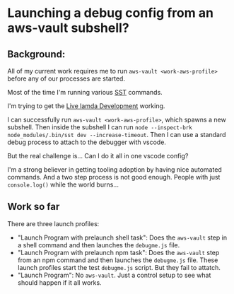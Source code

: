 # Launching a debug config from an aws-vault subshell?

## Background:
All of my current work requires me to run `aws-vault <work-aws-profile>` before any of our processes are started.

Most of the time I'm running various [SST](https://docs.sst.dev) commands.

I'm trying to get the [Live lamda Development](https://docs.sst.dev/live-lambda-development) working.

I can successfully run `aws-vault <work-aws-profile>`, which spawns a new subshell. Then inside the subshell I can run `node --inspect-brk node_modules/.bin/sst dev --increase-timeout`. Then I can use a standard debug process to attach to the debugger with vscode. 

But the real challenge is... Can I do it all in one vscode config? 

I'm a strong believer in getting tooling adoption by having nice automated commands. And a two step process is not good enough. People with just `console.log()` while the world burns...

## Work so far

There are three launch profiles:
* "Launch Program with prelaunch shell task": Does the `aws-vault` step in a shell command and then launches the `debugme.js` file.
* "Launch Program with prelaunch npm task": Does the `aws-vault` step from an npm command and then launches the `debugme.js` file.
These launch profiles start the test `debugme.js` script. But they fail to attatch.
* "Launch Program": No `aws-vault`. Just a control setup to see what should happen if it all works.
